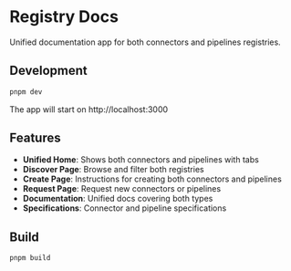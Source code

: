 # Registry Docs

Unified documentation app for both connectors and pipelines registries.

## Development

```bash
pnpm dev
```

The app will start on http://localhost:3000

## Features

- **Unified Home**: Shows both connectors and pipelines with tabs
- **Discover Page**: Browse and filter both registries
- **Create Page**: Instructions for creating both connectors and pipelines
- **Request Page**: Request new connectors or pipelines
- **Documentation**: Unified docs covering both types
- **Specifications**: Connector and pipeline specifications

## Build

```bash
pnpm build
```
